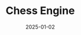 ---
draft: false
title: "Chess Engine"
description: "A built-from-scratch chess engine with an openFrameworks GUI."
date: 2025-01-02
url: https://github.com/nTh0rn/chess-engine
tags: ["C++", "Algorithmic Design", "Code Optimization", "Mathematics", "Recursion", "Multi-threading", "Documentation"]
language: "C++"
language_color: text-yellow-500
image: "/images/chess-engine/example-game.gif"
featured: true
type: "GitHub"
---